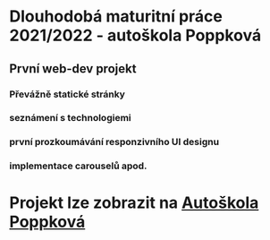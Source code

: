 # Dlouhodobá maturitní práce 2021/2022 - autoškola Poppková
## První web-dev projekt
### Převážně statické stránky
### seznámení s technologiemi
### první prozkoumávání responzivního UI designu
### implementace carouselů apod.

# Projekt lze zobrazit na [Autoškola Poppková](https://autoskolapoppkova.cz)
